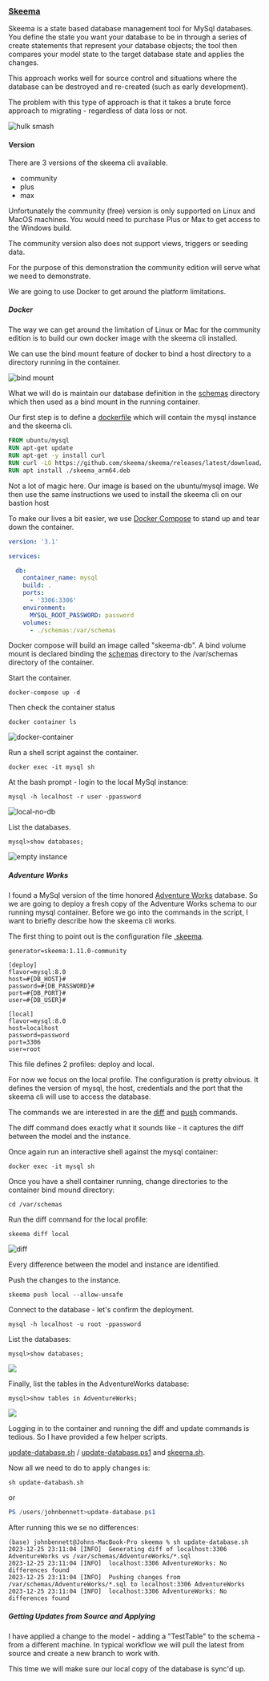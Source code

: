 ### [Skeema](https://skeema.io)

Skeema is a state based database management tool for MySql databases.  You define the state you want your database to be in
through a series of create statements that represent your database objects; the tool then compares your model state to the 
target database state and applies the changes.

This approach works well for source control and situations where the database can be destroyed and re-created
(such as early development).

The problem with this type of approach is that it takes a brute force approach to migrating - regardless of data loss or not.  

![hulk smash](https://preview.redd.it/is-there-any-hulk-figure-that-can-do-the-classic-hulk-smash-v0-p8ix9i8wa5na1.jpg?auto=webp&s=202fa2e54cab55276f04ee0a6ff709687dcff56e)

#### Version

There are 3 versions of the skeema cli available.  

- community
- plus
- max

Unfortunately the community (free) version is only supported on Linux and MacOS machines.  You would need to purchase
Plus or Max to get access to the Windows build.  

The community version also does not support views, triggers or seeding data.  

For the purpose of this demonstration the community edition will serve what we need to demonstrate.

We are going to use Docker to get around the platform limitations.  

##### Docker

The way we can get around the limitation of Linux or Mac for the community edition is to build our own docker image with the 
skeema cli installed.  

We can use the bind mount feature of docker to bind a host directory to a directory running in the container. 

![bind mount](docs/images/bind-mount.png)

What we will do is maintain our database definition in the [schemas](../skeema/schemas) directory which then used as a bind
mount in the running container.  

Our first step is to define a [dockerfile](dockerfile) which will contain the mysql instance and the skeema cli.

```dockerfile
FROM ubuntu/mysql
RUN apt-get update
RUN apt-get -y install curl
RUN curl -LO https://github.com/skeema/skeema/releases/latest/download/skeema_arm64.deb
RUN apt install ./skeema_arm64.deb
```

Not a lot of magic here.  Our image is based on the ubuntu/mysql image.  We then use the same instructions we used 
to install the skeema cli on our bastion host

To make our lives a bit easier, we use [Docker Compose](docker-compose.yml) to stand up and tear down the container.  

```yaml
version: '3.1'

services:

  db:
    container_name: mysql
    build: .
    ports:
      - '3306:3306'
    environment:
      MYSQL_ROOT_PASSWORD: password
    volumes:
      - ./schemas:/var/schemas
```

Docker compose will build an image called "skeema-db".  A bind volume mount is declared binding the [schemas](schemas) 
directory to the /var/schemas directory of the container. 

Start the container.

```shell
docker-compose up -d
```

Then check the container status

```shell
docker container ls
```

![docker-container](docs/images/docker-compose.png)

Run a shell script against the container. 

```shell
docker exec -it mysql sh
```

At the bash prompt - login to the local MySql instance:

```shell
mysql -h localhost -r user -ppassword
```

![local-no-db](docs/images/local-mysql.png)

List the databases.

```shell
mysql>show databases;
```

![empty instance](docs/images/empty.png)

##### Adventure Works

I found a MySql version of the time honored [Adventure Works](schemas/AdventureWorks) database.  So we are going to deploy 
a fresh copy of the Adventure Works schema to our running mysql container. Before we go into the commands in the script, 
I want to briefly describe how the skeema cli works.  

The first thing to point out is the configuration file [.skeema](schemas/.skeema).

```text
generator=skeema:1.11.0-community

[deploy]
flavor=mysql:8.0
host=#{DB_HOST}#
password=#{DB_PASSWORD}#
port=#{DB_PORT}#
user=#{DB_USER}#

[local]
flavor=mysql:8.0
host=localhost
password=password
port=3306
user=root
```

This file defines 2 profiles:  deploy and local.  

For now we focus on the local profile.  The configuration is pretty obvious.  It defines the version of mysql, the host, 
credentials and the port that the skeema cli will use to access the database. 

The commands we are interested in are the [diff](https://www.skeema.io/docs/commands/diff/) and [push](https://www.skeema.io/docs/commands/push/) commands.

The diff command does exactly what it sounds like - it captures the diff between the model and the instance.

Once again run an interactive shell against the mysql container:

```shell
docker exec -it mysql sh
```

Once you have a shell container running, change directories to the container bind mound directory: 

```shell
cd /var/schemas
```

Run the diff command for the local profile:

```shell
skeema diff local
```
![diff](docs/images/diff.png)

Every difference between the model and instance are identified. 

Push the changes to the instance.  

```shell
skeema push local --allow-unsafe
```

Connect to the database - let's confirm the deployment.

```shell
mysql -h localhost -u root -ppassword
```

List the databases:

```shell
mysql>show databases;
```

![](docs/images/show-1.png)

Finally, list the tables in the AdventureWorks database:

```shell
mysql>show tables in AdventureWorks;
```
![](docs/images/aw-tables-1.png)

Logging in to the container and running the diff and update commands is tedious.  So I have provided a few helper scripts. 

[update-database.sh](update-database.sh) / [update-database.ps1](update-database.ps1) and [skeema.sh](skeema.sh).

Now all we need to do to apply changes is:


```shell
sh update-databash.sh
```

or 

```powershell
PS /users/johnbennett>update-database.ps1
```

After running this we se no differences:

```text
(base) johnbennett@Johns-MacBook-Pro skeema % sh update-database.sh 
2023-12-25 23:11:04 [INFO]  Generating diff of localhost:3306 AdventureWorks vs /var/schemas/AdventureWorks/*.sql
2023-12-25 23:11:04 [INFO]  localhost:3306 AdventureWorks: No differences found
2023-12-25 23:11:04 [INFO]  Pushing changes from /var/schemas/AdventureWorks/*.sql to localhost:3306 AdventureWorks
2023-12-25 23:11:04 [INFO]  localhost:3306 AdventureWorks: No differences found
```

##### Getting Updates from Source and Applying

I have applied a change to the model - adding a "TestTable" to the schema - from a different machine.  In typical workflow we 
will pull the latest from source and create a new branch to work with.  

This time we will make sure our local copy of the database is sync'd up. 
